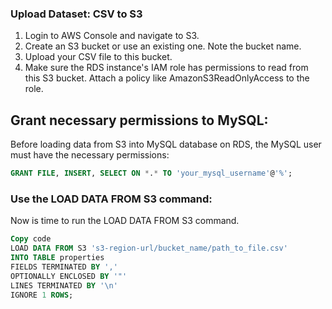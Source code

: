 ### Upload Dataset: CSV to S3

1. Login to AWS Console and navigate to S3.
2. Create an S3 bucket or use an existing one. Note the bucket name.
3. Upload your CSV file to this bucket.
4. Make sure the RDS instance's IAM role has permissions to read from this S3 bucket. Attach a policy like AmazonS3ReadOnlyAccess to the role.


## Grant necessary permissions to MySQL:
Before loading data from S3 into MySQL database on RDS, the MySQL user must have the necessary permissions:

```sql
GRANT FILE, INSERT, SELECT ON *.* TO 'your_mysql_username'@'%';
```

### Use the LOAD DATA FROM S3 command:
Now is time to run the LOAD DATA FROM S3 command.

```sql
Copy code
LOAD DATA FROM S3 's3-region-url/bucket_name/path_to_file.csv'
INTO TABLE properties
FIELDS TERMINATED BY ','
OPTIONALLY ENCLOSED BY '"'
LINES TERMINATED BY '\n'
IGNORE 1 ROWS;
```
